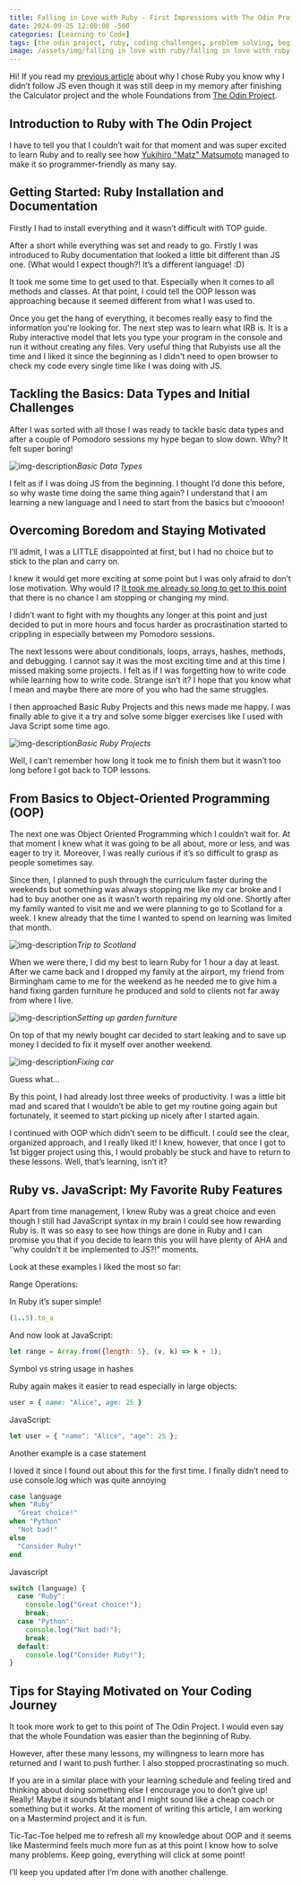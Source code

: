 ```yaml
---
title: Falling in Love with Ruby - First Impressions with The Odin Project
date: 2024-09-25 12:00:00 -500
categories: [Learning to Code]
tags: [the odin project, ruby, coding challenges, problem solving, beginner programmer, coding motivation]     # TAG names should always be lowercase
image: /assets/img/falling in love with ruby/falling in love with ruby.png
---
```


Hi! If you read my [previous article](https://codebyblazej.com/posts/from-real-estate-to-ruby/) about why I chose Ruby you know why I didn’t follow JS even though it was still deep in my memory after finishing the Calculator project and the whole Foundations from [The Odin Project](https://www.theodinproject.com/dashboard).

## Introduction to Ruby with The Odin Project

I have to tell you that I couldn’t wait for that moment and was super excited to learn Ruby and to really see how [Yukihiro "Matz" Matsumoto](https://en.wikipedia.org/wiki/Yukihiro_Matsumoto) managed to make it so programmer-friendly as many say.

## Getting Started: Ruby Installation and Documentation

Firstly I had to install everything and it wasn’t difficult with TOP guide. 

After a short while everything was set and ready to go. Firstly I was introduced to Ruby documentation that looked a little bit different than JS one. (What would I expect though?! It’s a different language! :D) 

It took me some time to get used to that. Especially when it comes to all methods and classes. At that point, I could tell the OOP lesson was approaching because it seemed different from what I was used to.

Once you get the hang of everything, it becomes really easy to find the information you're looking for. The next step was to learn what IRB is. It is a Ruby interactive model that lets you type your program in the console and run it without creating any files. Very useful thing that Rubyists use all the time and I liked it since the beginning as I didn't need to open browser to check my code every single time like I was doing with JS.

## Tackling the Basics: Data Types and Initial Challenges

After I was sorted with all those I was ready to tackle basic data types and after a couple of Pomodoro sessions my hype began to slow down. Why? It felt super boring!

![img-description](/assets/img/falling%20in%20love%20with%20ruby/basic%20data%20types.png)_Basic Data Types_

I felt as if I was doing JS from the beginning. I thought I’d done this before, so why waste time doing the same thing again? I understand that I am learning a new language and I need to start from the basics but c’moooon! 

## Overcoming Boredom and Staying Motivated

I’ll admit, I was a LITTLE disappointed at first, but I had no choice but to stick to the plan and carry on.

I knew it would get more exciting at some point but I was only afraid to don’t lose motivation. Why would I? [It took me already so long to get to this point](https://codebyblazej.com/posts/the-odin-project-experience/) that there is no chance I am stopping or changing my mind. 

I didn’t want to fight with my thoughts any longer at this point and just decided to put in more hours and focus harder as procrastination started to crippling in especially between my Pomodoro sessions.

The next lessons were about conditionals, loops, arrays, hashes, methods, and debugging. I cannot say it was the most exciting time and at this time I missed making some projects. I felt as if I was forgetting how to write code while learning how to write code. Strange isn’t it? I hope that you know what I mean and maybe there are more of you who had the same struggles. 

I then approached Basic Ruby Projects and this news made me happy. I was finally able to give it a try and solve some bigger exercises like I used with Java Script some time ago. 

![img-description](/assets/img/falling%20in%20love%20with%20ruby/basic%20ruby%20projects.png)_Basic Ruby Projects_

Well, I can’t remember how long it took me to finish them but it wasn’t too long before I got back to TOP lessons. 

## From Basics to Object-Oriented Programming (OOP)

The next one was Object Oriented Programming which I couldn’t wait for. At that moment I knew what it was going to be all about, more or less, and was eager to try it. Moreover, I was really curious if it’s so difficult to grasp as people sometimes say. 

Since then, I planned to push through the curriculum faster during the weekends but something was always stopping me like my car broke and I had to buy another one as it wasn’t worth repairing my old one. Shortly after my family wanted to visit me and we were planning to go to Scotland for a week. I knew already that the time I wanted to spend on learning was limited that month. 

![img-description](/assets/img/falling%20in%20love%20with%20ruby/trip%20to%20scotland.png)_Trip to Scotland_

When we were there, I did my best to learn Ruby for 1 hour a day at least. After we came back and I dropped my family at the airport, my friend from Birmingham came to me for the weekend as he needed me to give him a hand fixing garden furniture he produced and sold to clients not far away from where I live. 

![img-description](/assets/img/falling%20in%20love%20with%20ruby/helping%20friend.png)_Setting up garden furniture_

On top of that my newly bought car decided to start leaking and to save up money I decided to fix it myself over another weekend. 

![img-description](/assets/img/falling%20in%20love%20with%20ruby/fixing%20car.png)_Fixing car_

Guess what…

By this point, I had already lost three weeks of productivity. I was a little bit mad and scared that I wouldn’t be able to get my routine going again but fortunately, it seemed to start picking up nicely after I started again.

I continued with OOP which didn’t seem to be difficult. I could see the clear, organized approach, and I really liked it! I knew, however, that once I got to 1st bigger project using this, I would probably be stuck and have to return to these lessons. Well, that’s learning, isn’t it?

## Ruby vs. JavaScript: My Favorite Ruby Features

Apart from time management, I knew Ruby was a great choice and even though I still had JavaScript syntax in my brain I could see how rewarding Ruby is. It was so easy to see how things are done in Ruby and I can promise you that if you decide to learn this you will have plenty of AHA and ‘’why couldn’t it be implemented to JS?!” moments. 

Look at these examples I liked the most so far:

Range Operations:

In Ruby it’s super simple! 

```ruby
(1..5).to_a
```

And now look at JavaScript:

```javascript
let range = Array.from({length: 5}, (v, k) => k + 1);
```

Symbol vs string usage in hashes

Ruby again makes it easier to read especially in large objects:

```ruby
user = { name: "Alice", age: 25 }
```

JavaScript:

```javascript
let user = { "name": "Alice", "age": 25 };
```

Another example is a case statement

I loved it since I found out about this for the first time. I finally didn’t need to use console.log which was quite annoying 

```ruby
case language
when "Ruby"
  "Great choice!"
when "Python"
  "Not bad!"
else
  "Consider Ruby!"
end
```

Javascript

```javascript
switch (language) {
  case "Ruby":
    console.log("Great choice!");
    break;
  case "Python":
    console.log("Not bad!");
    break;
  default:
    console.log("Consider Ruby!");
}
```

## Tips for Staying Motivated on Your Coding Journey

It took more work to get to this point of The Odin Project. I would even say that the whole Foundation was easier than the beginning of Ruby. 

However, after these many lessons, my willingness to learn more has returned and I want to push further. I also stopped procrastinating so much. 

If you are in a similar place with your learning schedule and feeling tired and thinking about doing something else I encourage you to don’t give up! Really! Maybe it sounds blatant and I might sound like a cheap coach or something but it works. At the moment of writing this article, I am working on a Mastermind project and it is fun. 

Tic-Tac-Toe helped me to refresh all my knowledge about OOP and it seems like Mastermind feels much more fun as at this point I know how to solve many problems. Keep going, everything will click at some point!

I’ll keep you updated after I’m done with another challenge.  
